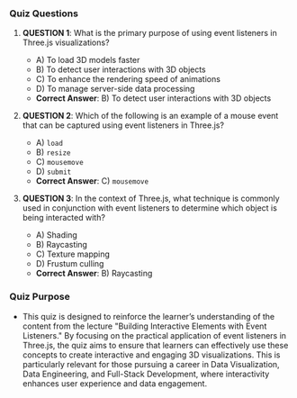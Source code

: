 ### Quiz Questions ###

1. **QUESTION 1**: What is the primary purpose of using event listeners in Three.js visualizations?
   - A) To load 3D models faster
   - B) To detect user interactions with 3D objects
   - C) To enhance the rendering speed of animations
   - D) To manage server-side data processing
   - **Correct Answer**: B) To detect user interactions with 3D objects

2. **QUESTION 2**: Which of the following is an example of a mouse event that can be captured using event listeners in Three.js?
   - A) `load`
   - B) `resize`
   - C) `mousemove`
   - D) `submit`
   - **Correct Answer**: C) `mousemove`

3. **QUESTION 3**: In the context of Three.js, what technique is commonly used in conjunction with event listeners to determine which object is being interacted with?
   - A) Shading
   - B) Raycasting
   - C) Texture mapping
   - D) Frustum culling
   - **Correct Answer**: B) Raycasting

### Quiz Purpose ###

- This quiz is designed to reinforce the learner’s understanding of the content from the lecture "Building Interactive Elements with Event Listeners." By focusing on the practical application of event listeners in Three.js, the quiz aims to ensure that learners can effectively use these concepts to create interactive and engaging 3D visualizations. This is particularly relevant for those pursuing a career in Data Visualization, Data Engineering, and Full-Stack Development, where interactivity enhances user experience and data engagement.